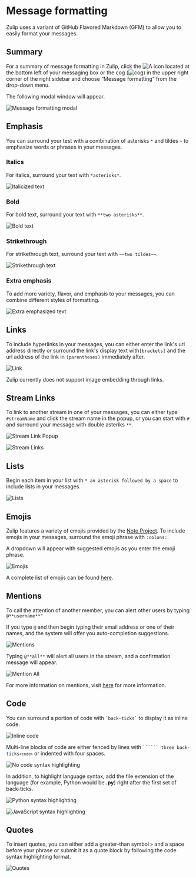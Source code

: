 # Message formatting

Zulip uses a variant of GitHub Flavored Markdown (GFM) to allow you to easily format your messages.

## Summary

For a summary of message formatting in Zulip, click the ![A](/static/images/help/formatting.png) icon located at the bottom left of your messaging box or the cog (![cog](/static/images/help/cog.png)) in the upper right corner of the right sidebar and choose “Message formatting” from the drop-down menu.

The following modal window will appear.

![Message formatting modal](/static/images/help/message-formatting-summary.png)

## Emphasis

You can surround your test with a combination of asterisks `*` and tildes `~` to emphasize words or phrases in your messages.

### Italics

For italics, surround your text with `*asterisks*`.

![Italicized text](/static/images/help/italics-screenshot.png)

### Bold

For bold text, surround your text with `**two asterisks**`.

![Bold text](/static/images/help/bold-screenshot.png)

### Strikethrough

For strikethrough text, surround your text with `~~two tildes~~`.

![Strikethrough text](/static/images/help/strikethrough-screenshot.png)

### Extra emphasis

To add more variety, flavor, and emphasis to your messages, you can combine different styles of formatting.

![Extra emphasized text](/static/images/help/extra-emphasis-screenshot.png)

## Links

To include hyperlinks in your messages, you can either enter the link's url address directly or surround the link's display text with`[brackets]` and the url address of the link in `(parentheses)` immediately after.

![Link](/static/images/help/link-screenshot.png)

Zulip currently does not support image embedding through links.

## Stream Links

To link to another stream in one of your messages, you can either type `#streamName` and click the stream name in the popup, or you can start with `#` and surround your message with double asteriks `**`.

![Stream Link Popup](/static/images/help/stream-link-pop-screenshot.png)

![Stream Links](/static/images/help/stream-link-screenshot.png)

## Lists

Begin each item in your list with `* an asterisk followed by a space` to include lists in your messages.

![Lists](/static/images/help/lists-screenshot.png)

## Emojis

Zulip features a variety of emojis provided by the [Noto Project](https://code.google.com/p/noto/). To include emojis in your messages, surround the emoji phrase with `:colons:`.

A dropdown will appear with suggested emojis as you enter the emoji phrase.

![Emojis](/static/images/help/emojis-screenshot.png)

A complete list of emojis can be found [here](http://www.webpagefx.com/tools/emoji-cheat-sheet/).

## Mentions

To call the attention of another member, you can alert other users by typing `@**username**"`

If you type `@` and then begin typing their email address or one of their names, and the system will offer you auto-completion suggestions.

![Mentions](/static/images/help/mention-screenshot.png)

Typing `@**all**` will alert all users in the stream, and a confirmation message will appear.

![Mention All](/static/images/help/all-confirm.png)

For more information on mentions, visit [here](/help/mention-a-team-member) for more information.

## Code

You can surround a portion of code with ``
`back-ticks`
`` to display it as inline code.

![Inline code](/static/images/help/inline-code-screenshot.png)

Multi-line blocks of code are either fenced by lines with <code>`````` three back-ticks```<code>```</code></code> or indented with four spaces.

![No code syntax highlighting](/static/images/help/no-syntax.png)

In addition, to highlight language syntax, add the file extension of the language (for example, Python would be **.py**) right after the first set of back-ticks.

![Python syntax highlighting](/static/images/help/python-syntax.png)

![JavaScript syntax highlighting](/static/images/help/javascript-syntax.png)

## Quotes

To insert quotes, you can either add a greater-than symbol ```>``` and a space before your phrase or submit it as a quote block by following the code syntax highlighting format.

![Quotes](/static/images/help/quotes-screenshot.png)
